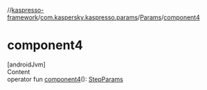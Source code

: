 //[kaspresso-framework](../../index.md)/[com.kaspersky.kaspresso.params](../index.md)/[Params](index.md)/[component4](component4.md)



# component4  
[androidJvm]  
Content  
operator fun [component4](component4.md)(): [StepParams](../-step-params/index.md)  



